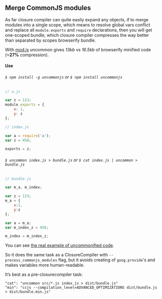 ## Merge CommonJS modules

As far closure compiler can quite easily expand any objects, if to merge modules into a single scope, which means to resolve global vars conflict and replace all `module.exports` and `require` declarations, then you will get one-scoped bundle, which closure compiler compresses the way better than separated by scopes browserify bundle.

With [mod.js](https://github.com/dfcreative/mod) uncommon gives _13kb_ vs _16.5kb_ of browserify minified code (**~27%** compression).


#### Use

###### `$ npm install -g uncommonjs` or `$ npm install uncommonjs`


```js
// a.js

var z = 123;
module.exports = {
	x: 1,
	y: z
};
```


```js
// index.js

var a = require('a');
var z = 456;

exports = z;
```

###### `$ uncommon index.js > bundle.js` or `$ cat index.js | uncommon > bundle.js`

```js
// bundle.js

var m_a, m_index;

var z = 123;
m_a = {
	x:1,
	y:z
};

var a = m_a;
var m_index_z = 456;

m_index = m_index_z;
```

You can see [the real example of uncommonified code](https://github.com/dfcreative/mod/blob/master/dist/mod.js).


So it does the same task as a ClosureCompiler with `--process_commonjs_modules` flag, but it avoids creating of `goog.provide`'s and makes variables more human-readable.

It’s best as a pre-closurecompiler task:

```
"cat": "uncommon src/*.js index.js > dist/bundle.js"
"min": "ccjs --compilation_level=ADVANCED_OPTIMIZATIONS dist/bundle.js > dist/bundle.min.js"
```
